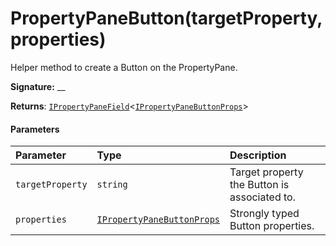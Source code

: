 # PropertyPaneButton(targetProperty,properties)




Helper method to create a Button on the PropertyPane.

**Signature:** __

**Returns**: [`IPropertyPaneField`](../sp-webpart-base/ipropertypanefield.md)<[`IPropertyPaneButtonProps`](../sp-webpart-base/ipropertypanebuttonprops.md)>





#### Parameters


| Parameter	   | Type    | Description |
|:-------------|:---------------|:------------|
| `targetProperty`    | `string` | Target property the Button is associated to. |
| `properties`    | [`IPropertyPaneButtonProps`](../sp-webpart-base/ipropertypanebuttonprops.md) | Strongly typed Button properties. |


